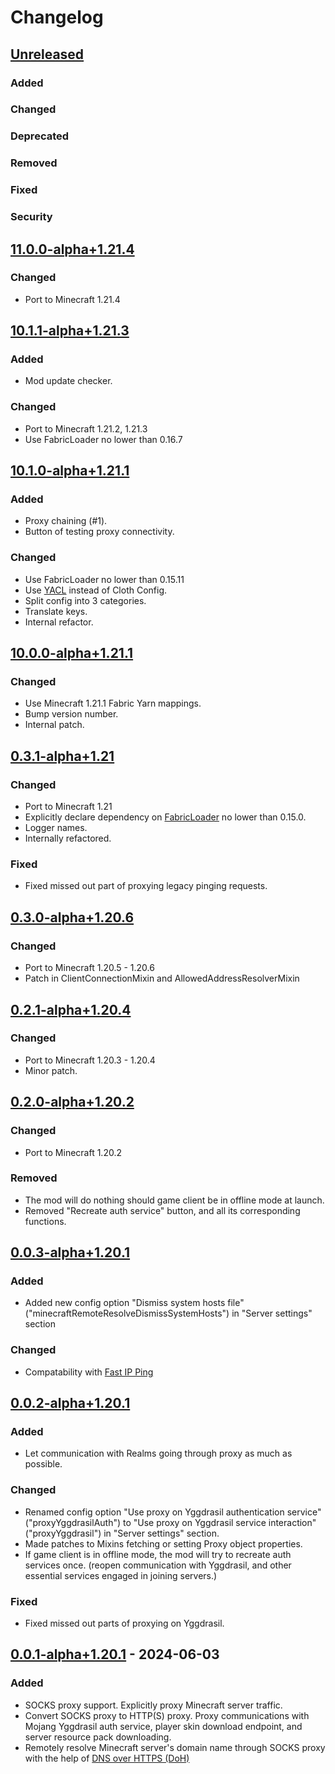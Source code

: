 # Changelog

## [Unreleased]

### Added

### Changed

### Deprecated

### Removed

### Fixed

### Security

## [11.0.0-alpha+1.21.4]

### Changed

- Port to Minecraft 1.21.4

## [10.1.1-alpha+1.21.3]

### Added

- Mod update checker.

### Changed

- Port to Minecraft 1.21.2, 1.21.3
- Use FabricLoader no lower than 0.16.7

## [10.1.0-alpha+1.21.1]

### Added

- Proxy chaining (#1).
- Button of testing proxy connectivity.

### Changed

- Use FabricLoader no lower than 0.15.11
- Use [YACL](https://modrinth.com/mod/yacl/) instead of Cloth Config.
- Split config into 3 categories.
- Translate keys.
- Internal refactor.

## [10.0.0-alpha+1.21.1]

### Changed

- Use Minecraft 1.21.1 Fabric Yarn mappings.
- Bump version number.
- Internal patch.

## [0.3.1-alpha+1.21]

### Changed

- Port to Minecraft 1.21
- Explicitly declare dependency on [FabricLoader](https://github.com/FabricMC/fabric-loader/releases/tag/0.15.0) no lower than 0.15.0.
- Logger names.
- Internally refactored.

### Fixed

- Fixed missed out part of proxying legacy pinging requests.

## [0.3.0-alpha+1.20.6]

### Changed

- Port to Minecraft 1.20.5 - 1.20.6
- Patch in ClientConnectionMixin and AllowedAddressResolverMixin

## [0.2.1-alpha+1.20.4]

### Changed

- Port to Minecraft 1.20.3 - 1.20.4
- Minor patch.

## [0.2.0-alpha+1.20.2]

### Changed

- Port to Minecraft 1.20.2

### Removed

- The mod will do nothing should game client be in offline mode at launch.
- Removed "Recreate auth service" button, and all its corresponding functions.

## [0.0.3-alpha+1.20.1]

### Added

- Added new config option "Dismiss system hosts file"("minecraftRemoteResolveDismissSystemHosts") in "Server settings" section

### Changed

- Compatability with [Fast IP Ping](https://modrinth.com/mod/fast-ip-ping)

## [0.0.2-alpha+1.20.1]

### Added

- Let communication with Realms going through proxy as much as possible.

### Changed

- Renamed config option "Use proxy on Yggdrasil authentication service"("proxyYggdrasilAuth")
  to "Use proxy on Yggdrasil service interaction"("proxyYggdrasil") in "Server settings" section.
- Made patches to Mixins fetching or setting Proxy object properties.
- If game client is in offline mode, the mod will try to recreate auth services once.
  (reopen communication with Yggdrasil, and other essential services engaged in joining servers.)

### Fixed

- Fixed missed out parts of proxying on Yggdrasil.

## [0.0.1-alpha+1.20.1] - 2024-06-03

### Added

- SOCKS proxy support. Explicitly proxy Minecraft server traffic.
- Convert SOCKS proxy to HTTP(S) proxy. Proxy communications with Mojang Yggdrasil auth service, player skin download endpoint, and server resource pack downloading.
- Remotely resolve Minecraft server's domain name through SOCKS proxy with the help of [DNS over HTTPS (DoH)](https://www.rfc-editor.org/rfc/rfc8484)

[Unreleased]: https://github.com/NorthRealm/SocksProxyClientOfMinecraft/compare/v11.0.0-alpha+1.21.4...HEAD
[11.0.0-alpha+1.21.4]: https://github.com/NorthRealm/SocksProxyClientOfMinecraft/compare/v10.1.1-alpha+1.21.3...v11.0.0-alpha+1.21.4
[10.1.1-alpha+1.21.3]: https://github.com/NorthRealm/SocksProxyClientOfMinecraft/compare/v10.1.0-alpha+1.21.1...v10.1.1-alpha+1.21.3
[10.1.0-alpha+1.21.1]: https://github.com/NorthRealm/SocksProxyClientOfMinecraft/compare/v10.0.0-alpha+1.21.1...v10.1.0-alpha+1.21.1
[10.0.0-alpha+1.21.1]: https://github.com/NorthRealm/SocksProxyClientOfMinecraft/compare/v0.3.1-alpha+1.21...v10.0.0-alpha+1.21.1
[0.3.1-alpha+1.21]: https://github.com/NorthRealm/SocksProxyClientOfMinecraft/compare/v0.3.0-alpha+1.20.6...v0.3.1-alpha+1.21
[0.3.0-alpha+1.20.6]: https://github.com/NorthRealm/SocksProxyClientOfMinecraft/compare/v0.2.1-alpha+1.20.4...v0.3.0-alpha+1.20.6
[0.2.1-alpha+1.20.4]: https://github.com/NorthRealm/SocksProxyClientOfMinecraft/compare/v0.2.0-alpha+1.20.2...v0.2.1-alpha+1.20.4
[0.2.0-alpha+1.20.2]: https://github.com/NorthRealm/SocksProxyClientOfMinecraft/compare/v0.0.3-alpha+1.20.1...v0.2.0-alpha+1.20.2
[0.0.3-alpha+1.20.1]: https://github.com/NorthRealm/SocksProxyClientOfMinecraft/compare/v0.0.2-alpha+1.20.1...v0.0.3-alpha+1.20.1
[0.0.2-alpha+1.20.1]: https://github.com/NorthRealm/SocksProxyClientOfMinecraft/compare/v0.0.1-alpha+1.20.1...v0.0.2-alpha+1.20.1
[0.0.1-alpha+1.20.1]: https://github.com/NorthRealm/SocksProxyClientOfMinecraft/commits/v0.0.1-alpha+1.20.1
